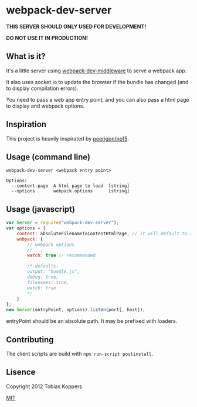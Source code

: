 # webpack-dev-server

**THIS SERVER SHOULD ONLY USED FOR DEVELOPMENT!**

**DO NOT USE IT IN PRODUCTION!**

## What is it?

It's a little server using [webpack-dev-middleware](/webpack/webpack-dev-middleware) to serve a webpack app.

It also uses socket.io to update the browser if the bundle has changed (and to display compilation errors).

You need to pass a web app entry point, and you can also pass a html page to display and webpack options.

## Inspiration

This project is heavily inspirated by [peerigon/nof5](/peerigon/nof5).

## Usage (command line)

``` text
webpack-dev-server <webpack entry point>

Options:
  --content-page  A html page to load  [string]
  --options       webpack options      [string]
```

## Usage (javascript)

``` javascript
var Server = require("webpack-dev-server");
var options = {
	content: absoluteFilenameToContentHtmlPage, // it will default to a simple page
	webpack: {
		// webpack options
		// ...
		watch: true // recommended

		/* defaults:
		output: "bundle.js",
		debug: true,
		filenames: true,
		watch: true
		*/
	}
};
new Server(entryPoint, options).listen(port[, host]);
```

entryPoint should be an absolute path. It may be prefixed with loaders.

## Contributing

The client scripts are build with `npm run-script postinstall`.

## Lisence

Copyright 2012 Tobias Koppers

[MIT](http://www.opensource.org/licenses/mit-license.php)